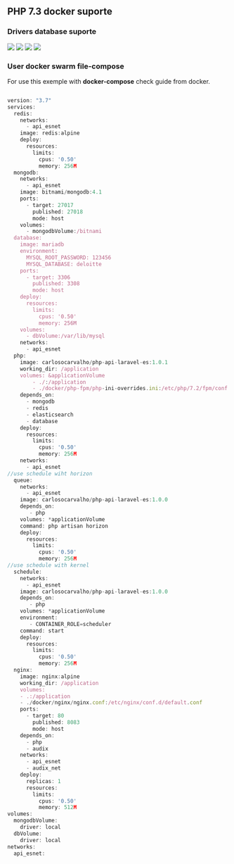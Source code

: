 ## PHP 7.3 docker suporte

### Drivers database suporte

<img src="https://img.shields.io/badge/Driver_For-Sql_Server_13-yellow.svg?style=flat-square"></a>
<img src="https://img.shields.io/badge/Driver_For-Mongo_DB-yellow.svg?style=flat-square"></a>
<img src="https://img.shields.io/badge/Driver_For-MySQL_| Mariadb-yellow.svg?style=flat-square"></a>
<img src="https://img.shields.io/badge/Driver_For-Redis-yellow.svg?style=flat-square"></a>


### User docker swarm file-compose 

For use this exemple with **docker-compose** check guide from docker.

```js

version: "3.7"
services:
  redis:
    networks: 
      - api_esnet 
    image: redis:alpine
    deploy:
      resources:
        limits:
          cpus: '0.50'
          memory: 256M
  mongodb:
    networks: 
      - api_esnet 
    image: bitnami/mongodb:4.1
    ports: 
      - target: 27017
        published: 27018
        mode: host
    volumes:
      - mongodbVolume:/bitnami
  database:
    image: mariadb
    environment:
      MYSQL_ROOT_PASSWORD: 123456
      MYSQL_DATABASE: deloitte
    ports: 
      - target: 3306
        published: 3308
        mode: host  
    deploy:
      resources:
        limits:
          cpus: '0.50'
          memory: 256M
    volumes:
      - dbVolume:/var/lib/mysql      
    networks: 
      - api_esnet
  php:
    image: carlosocarvalho/php-api-laravel-es:1.0.1
    working_dir: /application
    volumes: &applicationVolume
        - ./:/application
        - ./docker/php-fpm/php-ini-overrides.ini:/etc/php/7.2/fpm/conf.d/99-overrides.ini
    depends_on:
      - mongodb
      - redis
      - elasticsearch
      - database
    deploy:
      resources:
        limits:
          cpus: '0.50'
          memory: 256M
    networks: 
      - api_esnet
//use schedule wiht horizon      
  queue:
    networks: 
      - api_esnet 
    image: carlosocarvalho/php-api-laravel-es:1.0.0
    depends_on:
       - php
    volumes: *applicationVolume
    command: php artisan horizon
    deploy:
      resources:
        limits:
          cpus: '0.50'
          memory: 256M
//use schedule with kernel          
  schedule:
    networks: 
      - api_esnet 
    image: carlosocarvalho/php-api-laravel-es:1.0.0
    depends_on:
       - php
    volumes: *applicationVolume
    environment:
       - CONTAINER_ROLE=scheduler
    command: start
    deploy:
      resources:
        limits:
          cpus: '0.50'
          memory: 256M
  nginx:
    image: nginx:alpine
    working_dir: /application
    volumes:
    - .:/application
    - ./docker/nginx/nginx.conf:/etc/nginx/conf.d/default.conf
    ports: 
      - target: 80
        published: 8083
        mode: host
    depends_on:
      - php
      - audix
    networks: 
      - api_esnet
      - audix_net
    deploy:
      replicas: 1
      resources:
        limits:
          cpus: '0.50' 
          memory: 512M           
volumes:
  mongodbVolume:
    driver: local
  dbVolume:
    driver: local
networks:
  api_esnet:
```